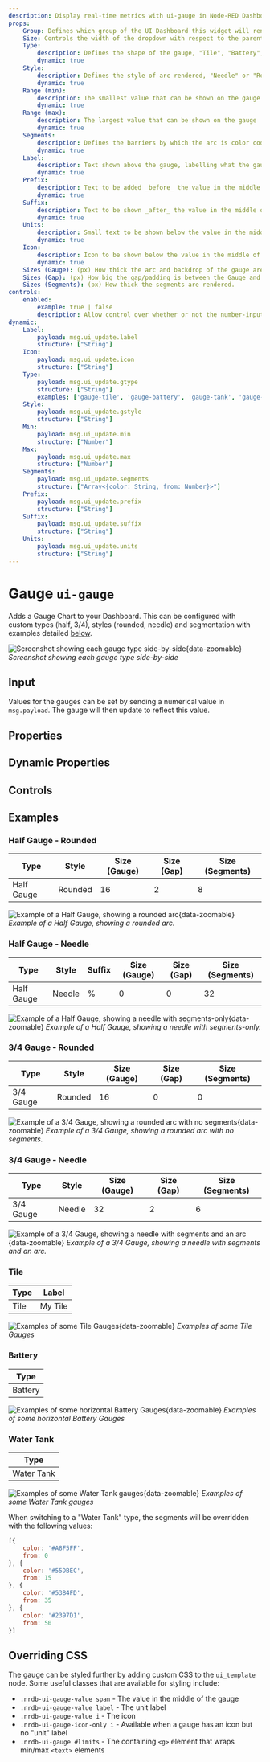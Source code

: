 ```yaml
---
description: Display real-time metrics with ui-gauge in Node-RED Dashboard 2.0 for immediate data visualization.
props:
    Group: Defines which group of the UI Dashboard this widget will render in.
    Size: Controls the width of the dropdown with respect to the parent group. Maximum value is the width of the group.
    Type:
        description: Defines the shape of the gauge, "Tile", "Battery", "Water Tank", "Half Gauge" or "3/4 Gauge"
        dynamic: true
    Style:
        description: Defines the style of arc rendered, "Needle" or "Rounded". (only applicable to for 3/4 and Half gauges)
        dynamic: true
    Range (min):
        description: The smallest value that can be shown on the gauge
        dynamic: true
    Range (max):
        description: The largest value that can be shown on the gauge
        dynamic: true
    Segments:
        description: Defines the barriers by which the arc is color coded. These segments can also be shown on the gauge.
        dynamic: true
    Label:
        description: Text shown above the gauge, labelling what the gauge is showing.
        dynamic: true
    Prefix:
        description: Text to be added _before_ the value in the middle of the gauge. (only applicable to for 3/4 and Half gauges)
        dynamic: true
    Suffix:
        description: Text to be shown _after_ the value in the middle of the gauge. (only applicable to for 3/4 and Half gauges)
        dynamic: true
    Units:
        description: Small text to be shown below the value in the middle of the gauge. (only applicable to for 3/4 and Half gauges)
        dynamic: true
    Icon:
        description: Icon to be shown below the value in the middle of the gauge. Uses <a href="https://pictogrammers.com/library/mdi/">Material Designs Icon</a>, no need to include the <code>mdi-</code> prefix. (only applicable to for 3/4 and Half gauges)
        dynamic: true
    Sizes (Gauge): (px) How thick the arc and backdrop of the gauge are rendered.
    Sizes (Gap): (px) How big the gap/padding is between the Gauge and the "Segments"
    Sizes (Segments): (px) How thick the segments are rendered.
controls:
    enabled:
        example: true | false
        description: Allow control over whether or not the number-input is enabled
dynamic:
    Label:
        payload: msg.ui_update.label
        structure: ["String"]
    Icon:
        payload: msg.ui_update.icon
        structure: ["String"]
    Type:
        payload: msg.ui_update.gtype
        structure: ["String"]
        examples: ['gauge-tile', 'gauge-battery', 'gauge-tank', 'gauge-half', 'gauge-34']
    Style:
        payload: msg.ui_update.gstyle
        structure: ["String"]
    Min:
        payload: msg.ui_update.min
        structure: ["Number"]
    Max:
        payload: msg.ui_update.max
        structure: ["Number"]
    Segments:
        payload: msg.ui_update.segments
        structure: ["Array<{color: String, from: Number}>"]
    Prefix:
        payload: msg.ui_update.prefix
        structure: ["String"]
    Suffix:
        payload: msg.ui_update.suffix
        structure: ["String"]
    Units:
        payload: msg.ui_update.units
        structure: ["String"]
---
```



<script setup>
    import AddedIn from '../../components/AddedIn.vue';
    import TryDemo from "./../../components/TryDemo.vue";
</script>

<TryDemo href="gauge">

# Gauge `ui-gauge` <AddedIn version="1.1.0"/>

</TryDemo>

Adds a Gauge Chart to your Dashboard. This can be configured with custom types (half, 3/4), styles (rounded, needle) and segmentation with examples detailed [below](#examples).

![Screenshot showing each gauge type side-by-side](/images/node-examples/ui-gauge-types.png "Screenshot showing each gauge type side-by-side"){data-zoomable}
_Screenshot showing each gauge type side-by-side_

## Input

Values for the gauges can be set by sending a numerical value in `msg.payload`. The gauge will then update to reflect this value.

## Properties

<PropsTable/>

## Dynamic Properties

<DynamicPropsTable/>

## Controls

<ControlsTable/>

## Examples

### Half Gauge - Rounded

| Type | Style | Size (Gauge) | Size (Gap) | Size (Segments) |
| --- | --- | --- | --- | --- |
| Half Gauge | Rounded | 16 | 2 | 8 |

![Example of a Half Gauge, showing a rounded arc](/images/node-examples/ui-gauge-half-rounded.png "Example of a Half Gauge, showing a rounded arc"){data-zoomable}
*Example of a Half Gauge, showing a rounded arc.*

### Half Gauge - Needle

| Type | Style | Suffix | Size (Gauge) | Size (Gap) | Size (Segments) |
| --- | --- | --- | --- | --- | --- |
| Half Gauge | Needle | % | 0 | 0 | 32 |

![Example of a Half Gauge, showing a needle with segments-only](/images/node-examples/ui-gauge-half-needle.png "Example of a Half Gauge, showing a needle with segments-only"){data-zoomable}
*Example of a Half Gauge, showing a needle with segments-only.*

### 3/4 Gauge - Rounded

| Type | Style | Size (Gauge) | Size (Gap) | Size (Segments) |
| --- | --- | --- | --- | --- |
| 3/4 Gauge | Rounded | 16 | 0 | 0 |

![Example of a 3/4 Gauge, showing a rounded arc with no segments](/images/node-examples/ui-gauge-34-rounded.png "Example of a 3/4 Gauge, showing a rounded arc with no segments"){data-zoomable}
*Example of a 3/4 Gauge, showing a rounded arc with no segments.*

### 3/4 Gauge - Needle

| Type | Style | Size (Gauge) | Size (Gap) | Size (Segments) |
| --- | --- | --- | --- | --- |
| 3/4 Gauge | Needle | 32 | 2 | 6 |

![Example of a 3/4 Gauge, showing a needle with segments and an arc](/images/node-examples/ui-gauge-34-needle.png "Example of a 3/4 Gauge, showing a needle with segments and an arc"){data-zoomable}
*Example of a 3/4 Gauge, showing a needle with segments and an arc.*

### Tile

| Type | Label |
| --- | --- |
| Tile | My Tile |

![Examples of some Tile Gauges](/images/node-examples/ui-gauge-tiles.png "Examples of some Tile Gauges"){data-zoomable}
*Examples of some Tile Gauges*

### Battery <AddedIn version="1.15.0" />

| Type |
| --- |
| Battery |

![Examples of some horizontal Battery Gauges](/images/node-examples/ui-gauge-battery.png "Examples of some Battery Gauges"){data-zoomable}
*Examples of some horizontal Battery Gauges*

### Water Tank <AddedIn version="1.15.0" />

| Type |
| --- |
| Water Tank |

![Examples of some Water Tank gauges](/images/node-examples/ui-gauge-water-tank.png "Examples of some Water Tank gauges"){data-zoomable}
*Examples of some Water Tank gauges*

When switching to a "Water Tank" type, the segments will be overridden with the following values:

```js
[{
    color: '#A8F5FF',
    from: 0
}, {
    color: '#55DBEC',
    from: 15
}, {
    color: '#53B4FD',
    from: 35
}, {
    color: '#2397D1',
    from: 50
}]
```

## Overriding CSS

The gauge can be styled further by adding custom CSS to the `ui_template` node. Some useful classes that are available for styling include:

- `.nrdb-ui-gauge-value span` - The value in the middle of the gauge
- `.nrdb-ui-gauge-value label` - The unit label
- `.nrdb-ui-gauge-value i` - The icon
- `.nrdb-ui-gauge-icon-only i` - Available when a gauge has an icon but no "unit" label
- `.nrdb-ui-gauge #limits` - The containing `<g>` element that wraps min/max `<text>` elements
